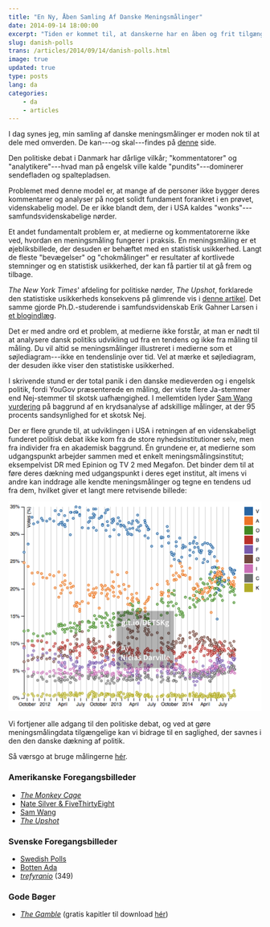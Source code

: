 ```yaml
---
title: "En Ny, Åben Samling Af Danske Meningsmålinger"
date: 2014-09-14 18:00:00
excerpt: "Tiden er kommet til, at danskerne har en åben og frit tilgængelig samling af meningsmålinger. Den findes nu."
slug: danish-polls
trans: /articles/2014/09/14/danish-polls.html
image: true
updated: true
type: posts
lang: da
categories:
    - da
    - articles
---
```

I dag synes jeg, min samling af danske meningsmålinger er moden nok til at dele med omverden. De kan---og skal---findes på [denne](https://github.com/ndarville/danish-polls) side.

Den politiske debat i Danmark har dårlige vilkår; "kommentatorer" og "analytikere"---hvad man på engelsk ville kalde "pundits"---dominerer sendefladen og spaltepladsen.

Problemet med denne model er, at mange af de personer ikke bygger deres kommentarer og analyser på noget solidt fundament forankret i en prøvet, videnskabelig model. De er ikke blandt dem, der i USA kaldes "wonks"---samfundsvidenskabelige nørder.

Et andet fundamentalt problem er, at medierne og kommentatorerne ikke ved, hvordan en meningsmåling fungerer i praksis. En meningsmåling er et øjebliksbillede, der desuden er behæftet med en statistisk usikkerhed. Langt de fleste "bevægelser" og "chokmålinger" er resultater af kortlivede stemninger og en statistisk usikkerhed, der kan få partier til at gå frem og tilbage.

<i>The New York Times</i>' afdeling for politiske nørder, <i>The Upshot</i>, forklarede den statistiske usikkerheds konsekvens på glimrende vis i [denne artikel](http://www.nytimes.com/2014/05/02/upshot/how-not-to-be-misled-by-the-jobs-report.html). Det samme gjorde Ph.D.-studerende i samfundsvidenskab Erik Gahner Larsen i [et blogindlæg](http://erikgahner.dk/2013/05/02/kvalitetsvaegtede-gennemsnit-af-meningsmalinger-og-statistisk-usikkerhed/).

Det er med andre ord et problem, at medierne ikke forstår, at man er nødt til at analysere dansk politiks udvikling ud fra en tendens og ikke fra måling til måling. Du vil altid se meningsmålinger illustreret i medierne som et søjlediagram---ikke en tendenslinje over tid. Vel at mærke et søjlediagram, der desuden ikke viser den statistiske usikkerhed.

I skrivende stund er der total panik i den danske medieverden og i engelsk politik, fordi YouGov præsenterede en måling, der viste flere Ja-stemmer end Nej-stemmer til skotsk uafhængighed. I mellemtiden lyder [Sam Wang vurdering](http://election.princeton.edu/2014/09/12/a-note-on-scottish-independence/) på baggrund af en krydsanalyse af adskillige målinger, at der 95 procents sandsynlighed for et skotsk Nej.

Der er flere grunde til, at udviklingen i USA i retningen af en videnskabeligt funderet politisk debat ikke kom fra de store nyhedsinstitutioner selv, men fra individer fra en akademisk baggrund. Én grundene er, at medierne som udgangspunkt arbejder sammen med et enkelt meningsmålingsinstitut; eksempelvist DR med Epinion og TV 2 med Megafon. Det binder dem til at føre deres dækning med udgangspunkt i deres eget institut, alt imens vi andre kan inddrage alle kendte meningsmålinger og tegne en tendens ud fra dem, hvilket giver et langt mere retvisende billede:

[![Tendenslinje](/assets/danish-polls/image.png)](/assets/danish-polls/image.png)

Vi fortjener alle adgang til den politiske debat, og ved at gøre meningsmålingdata tilgængelige kan vi bidrage til en saglighed, der savnes i den den danske dækning af politik.

Så værsgo at bruge målingerne [hér](https://github.com/ndarville/danish-polls).

### Amerikanske Foregangsbilleder ###
- <i>[The Monkey Cage](http://themonkeycage.org/2007/11/20/why_this_blog/)</i>
- [Nate Silver & FiveThirtyEight](https://en.wikipedia.org/wiki/FiveThirtyEight)
- [Sam Wang](http://election.princeton.edu/)
- <i>[The Upshot](http://nytimes.com/upshot/)</i>

### Svenske Foregangsbilleder ###
- [Swedish Polls](https://github.com/MansMeg/SwedishPolls)
- [Botten Ada](http://bottenada.se)
- <i>[trefyranio](http://trefyranio.com)</i> (349)

### Gode Bøger ###
- <i>[The Gamble](http://press.princeton.edu/titles/10073.html)</i> (gratis kapitler til download [hér](http://themonkeycage.org/2013/01/24/new-e-chapter-of-the-gamble-available-its-free/))
